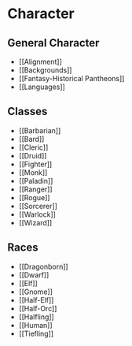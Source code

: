 # Character

## General Character
* [[Alignment]]
* [[Backgrounds]]
* [[Fantasy-Historical Pantheons]]
* [[Languages]]

## Classes

* [[Barbarian]]
* [[Bard]]
* [[Cleric]]
* [[Druid]]
* [[Fighter]]
* [[Monk]]
* [[Paladin]]
* [[Ranger]]
* [[Rogue]]
* [[Sorcerer]]
* [[Warlock]]
* [[Wizard]]

## Races

* [[Dragonborn]]
* [[Dwarf]]
* [[Elf]]
* [[Gnome]]
* [[Half-Elf]]
* [[Half-Orc]]
* [[Halfling]]
* [[Human]]
* [[Tiefling]]
